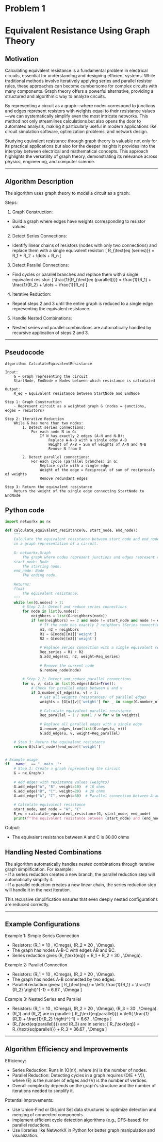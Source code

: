 # Problem 1
# Equivalent Resistance Using Graph Theory
## Motivation

Calculating equivalent resistance is a fundamental problem in electrical circuits, essential for understanding and designing efficient systems. While traditional methods involve iteratively applying series and parallel resistor rules, these approaches can become cumbersome for complex circuits with many components. Graph theory offers a powerful alternative, providing a structured and algorithmic way to analyze circuits.

By representing a circuit as a graph—where nodes correspond to junctions and edges represent resistors with weights equal to their resistance values—we can systematically simplify even the most intricate networks. This method not only streamlines calculations but also opens the door to automated analysis, making it particularly useful in modern applications like circuit simulation software, optimization problems, and network design.

Studying equivalent resistance through graph theory is valuable not only for its practical applications but also for the deeper insights it provides into the interplay between electrical and mathematical concepts. This approach highlights the versatility of graph theory, demonstrating its relevance across physics, engineering, and computer science.

---

## Algorithm Description
The algorithm uses graph theory to model a circuit as a graph:

Steps:  
1. Graph Construction:  
- Build a graph where edges have weights corresponding to resistor values.  
2. Detect Series Connections:  
- Identify linear chains of resistors (nodes with only two connections) and replace them with a single equivalent resistor: [ R_{\text{eq (series)}} = R_1 + R_2 + \dots + R_n ]  
3. Detect Parallel Connections:  
- Find cycles or parallel branches and replace them with a single equivalent resistor: [ \frac{1}{R_{\text{eq (parallel)}}} = \frac{1}{R_1} + \frac{1}{R_2} + \dots + \frac{1}{R_n} ]  
4. Iterative Reduction:  
- Repeat steps 2 and 3 until the entire graph is reduced to a single edge representing the equivalent resistance.  
5. Handle Nested Combinations:  
- Nested series and parallel combinations are automatically handled by recursive application of steps 2 and 3.  

---
## Pseudocode

```
Algorithm: CalculateEquivalentResistance

Input:
    G = Graph representing the circuit
    StartNode, EndNode = Nodes between which resistance is calculated

Output:
    R_eq = Equivalent resistance between StartNode and EndNode

Step 1: Graph Construction
    - Represent circuit as a weighted graph G (nodes = junctions, edges = resistors)

Step 2: Iterative Reduction
    While G has more than two nodes:
        1. Detect series connections:
            For each node N in G:
                If N has exactly 2 edges (A-N and N-B):
                    Replace A-N-B with a single edge A-B
                    Weight of A-B = Sum of weights of A-N and N-B
                    Remove N from G

        2. Detect parallel connections:
            For each cycle (parallel branches) in G:
                Replace cycle with a single edge
                Weight of the edge = Reciprocal of sum of reciprocals of weights
                Remove redundant edges

Step 3: Return the equivalent resistance
    Return the weight of the single edge connecting StartNode to EndNode
```

## Python code

```python
import networkx as nx

def calculate_equivalent_resistance(G, start_node, end_node):
    """
    Calculate the equivalent resistance between start_node and end_node
    in a graph representation of a circuit.
    
    G: networkx.Graph
        The graph where nodes represent junctions and edges represent resistors (weights = resistance values).
    start_node: Node
        The starting node.
    end_node: Node
        The ending node.
        
    Returns:
    float
        The equivalent resistance.
    """
    while len(G.nodes) > 2:
        # Step 2.1: Detect and reduce series connections
        for node in list(G.nodes):
            neighbors = list(G.neighbors(node))
            if len(neighbors) == 2 and node != start_node and node != end_node:
                # If the node has exactly 2 neighbors (Series connection)
                n1, n2 = neighbors
                R1 = G[node][n1]['weight']
                R2 = G[node][n2]['weight']
                
                # Replace series connection with a single equivalent resistor
                Req_series = R1 + R2
                G.add_edge(n1, n2, weight=Req_series)
                
                # Remove the current node
                G.remove_node(node)
        
        # Step 2.2: Detect and reduce parallel connections
        for u, v, data in list(G.edges(data=True)):
            # Check for parallel edges between u and v
            if G.number_of_edges(u, v) > 1:
                # Get all weights (resistances) of parallel edges
                weights = [G[u][v]['weight'] for _ in range(G.number_of_edges(u, v))]
                
                # Calculate equivalent parallel resistance
                Req_parallel = 1 / sum(1 / w for w in weights)
                
                # Replace all parallel edges with a single edge
                G.remove_edges_from(list(G.edges(u, v)))
                G.add_edge(u, v, weight=Req_parallel)

    # Step 3: Return the equivalent resistance
    return G[start_node][end_node]['weight']


# Example usage
if __name__ == "__main__":
    # Step 1: Create a graph representing the circuit
    G = nx.Graph()
    
    # Add edges with resistance values (weights)
    G.add_edge("A", "B", weight=10)  # 10 ohms
    G.add_edge("B", "C", weight=20)  # 20 ohms
    G.add_edge("A", "C", weight=30)  # Parallel connection between A and C
    
    # Calculate equivalent resistance
    start_node, end_node = "A", "C"
    R_eq = calculate_equivalent_resistance(G, start_node, end_node)
    print(f"The equivalent resistance between {start_node} and {end_node} is {R_eq:.2f} ohms")

```
Output:  
- The equivalent resistance between A and C is 30.00 ohms


## Handling Nested Combinations

The algorithm automatically handles nested combinations through iterative graph simplification. For example:  
    - If a series reduction creates a new branch, the parallel reduction step will automatically simplify it.  
    - If a parallel reduction creates a new linear chain, the series reduction step will handle it in the next iteration.

This recursive simplification ensures that even deeply nested configurations are reduced correctly.

---
## Example Configurations

Example 1: Simple Series Connection  
- Resistors: (R_1 = 10 , \Omega), (R_2 = 20 , \Omega).
- The graph has nodes A-B-C with edges AB and BC.
- Series reduction gives (R_{\text{eq}} = R_1 + R_2 = 30 , \Omega).
  
Example 2: Parallel Connection
- Resistors: (R_1 = 10 , \Omega), (R_2 = 20 , \Omega).
- The graph has nodes A-B connected by two edges.
- Parallel reduction gives: [ R_{\text{eq}} = \left( \frac{1}{R_1} + \frac{1}{R_2} \right)^{-1} = 6.67 , \Omega ]

Example 3: Nested Series and Parallel  
- Resistors: (R_1 = 10 , \Omega), (R_2 = 20 , \Omega), (R_3 = 30 , \Omega).
- (R_1) and (R_2) are in parallel: [ R_{\text{eq(parallel)}} = \left( \frac{1}{R_1} + \frac{1}{R_2} \right)^{-1} = 6.67 , \Omega ]
- (R_{\text{eq(parallel)}}) and (R_3) are in series: [ R_{\text{eq}} = R_{\text{eq(parallel)}} + R_3 = 36.67 , \Omega ]

---

## Algorithm Efficiency and Improvements

Efficiency:  
- Series Reduction: Runs in (O(n)), where (n) is the number of nodes.
- Parallel Reduction: Detecting cycles in a graph requires (O(E + V)), where (E) is the number of edges and (V) is the number of vertices.
- Overall complexity depends on the graph's structure and the number of iterations needed to simplify it.
  
Potential Improvements:
- Use Union-Find or Disjoint Set data structures to optimize detection and merging of connected components.
- Implement efficient cycle detection algorithms (e.g., DFS-based) for parallel reductions.
- Use libraries like NetworkX in Python for better graph manipulation and visualization.
